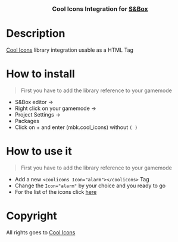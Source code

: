 <h3 align="center">Cool Icons Integration for <a href="https://asset.party/mbk/cool_icons">S&Box</a></h3>


<h1>Description</h1>
<a href="https://coolicons.cool">Cool Icons</a> library integration usable as a HTML Tag

<h1>How to install</h1>

> First you have to add the library reference to your gamemode
 - S&Box editor -> 
 - Right click on your gamemode ->
 - Project Settings -> 
 - Packages
 - Click on + and enter (mbk.cool_icons) without ```( )```

<h1>How to use it</h1>

> First you have to add the library reference to your gamemode
 - Add a new ``<coolicons Icon="alarm"></coolicons>`` Tag
 - Change the ``Icon="alarm"`` by your choice and you ready to go
 - For the list of the icons click <a href="https://github.com/Mbk10201/-SBOX-Cool-Icons/blob/e6bf90cfbe069024e76783b11e59e5b6b93e7560/CoolIcons.razor#L18C7-L133">here</a>


<h1>Copyright</h1>
All rights goes to <a href="https://coolicons.cool">Cool Icons</a>
